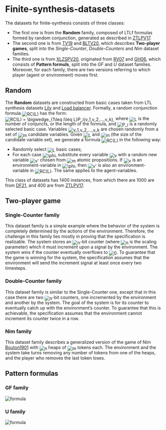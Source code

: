# Finite-synthesis-datasets

The datasets for finite-synthesis consists of three classes:
* The first one is  from the **Random** family, composed of LTLf formulas formed by random conjunction, generated as described in [ZTLPV17](https://arxiv.org/pdf/1705.08426.pdf).
* The second one is from [TV19](https://www.ijcai.org/Proceedings/2019/0777.pdf) and [BLTV20](https://arxiv.org/pdf/1911.08145.pdf), which describes **Two-player games**, split into the *Single-Counter*, *Double-Counters* and *Nim* dataset families.
* The third one is from [XLZSPV20](https://ojs.aaai.org/index.php/AAAI/article/view/16809/16616), originated from [RV07](https://www.cs.rice.edu/~vardi/papers/spin07rj.pdf) and [GH06](https://www.researchgate.net/publication/221105722_Larger_Automata_and_Less_Work_for_LTL_Model_Checking), which consists of **Pattern formuls**, split into the *GF* and *U* dataset families.
Moreover, for each family, there are two versions referring to which player (agent or environment) moves first.

## Random

The **Random** datasets are constructed from basic cases taken from LTL synthesis datasets [Lily](https://www.react.uni-saarland.de/tools/unbeast/) and [Load balancer](https://www.react.uni-saarland.de/tools/unbeast/). Formally, a random conjunction formula <img alt="RC(L)" src="https://render.githubusercontent.com/render/math?math=RC%28L%29" style="transform: translateY(20%);" /> has the form:
<img alt="RC(L) = \bigwedge_{1\leq i\leq L}P_i(v_1,v_2,...,v_k)," src="https://render.githubusercontent.com/render/math?math=RC%28L%29%20%3D%20%5Cbigwedge_%7B1%5Cleq%20i%5Cleq%20L%7DP_i%28v_1%2Cv_2%2C...%2Cv_k%29%2C" style="transform: translateY(20%);" />
where <img alt="L" src="https://render.githubusercontent.com/render/math?math=L" style="transform: translateY(20%);" /> is the number of conjuncts, or the length of the formula, and <img alt="P_i" src="https://render.githubusercontent.com/render/math?math=P_i" style="transform: translateY(20%);" /> is a randomly selected basic case. Variables <img alt="v_1,v_2,...,v_k" src="https://render.githubusercontent.com/render/math?math=v_1%2Cv_2%2C...%2Cv_k" style="transform: translateY(20%);" /> are chosen randomly from a set of <img alt="m" src="https://render.githubusercontent.com/render/math?math=m" style="transform: translateY(20%);" /> candidate variables. Given <img alt="L" src="https://render.githubusercontent.com/render/math?math=L" style="transform: translateY(20%);" /> and <img alt="m" src="https://render.githubusercontent.com/render/math?math=m" style="transform: translateY(20%);" /> (the size of the candidate variable set), we generate a formula <img alt="RC(L)" src="https://render.githubusercontent.com/render/math?math=RC%28L%29" style="transform: translateY(20%);" /> in the following way:
* Randomly select <img alt="L" src="https://render.githubusercontent.com/render/math?math=L" style="transform: translateY(20%);" /> basic cases;
* For each case <img alt="\phi" src="https://render.githubusercontent.com/render/math?math=%5Cphi" style="transform: translateY(20%);" />, substitute every variable <img alt="v" src="https://render.githubusercontent.com/render/math?math=v" style="transform: translateY(20%);" /> with a random new variable <img alt="v'" src="https://render.githubusercontent.com/render/math?math=v%27" style="transform: translateY(20%);" /> chosen from <img alt="m" src="https://render.githubusercontent.com/render/math?math=m" style="transform: translateY(20%);" /> atomic propositions.
If <img alt="v" src="https://render.githubusercontent.com/render/math?math=v" style="transform: translateY(20%);" /> is an environment-variable in <img alt="\phi" src="https://render.githubusercontent.com/render/math?math=%5Cphi" style="transform: translateY(20%);" />, then <img alt="v'" src="https://render.githubusercontent.com/render/math?math=v%27" style="transform: translateY(20%);" /> is also an environment-variable in <img alt="RC(L)" src="https://render.githubusercontent.com/render/math?math=RC%28L%29" style="transform: translateY(20%);" />. The same applies to the agent-variables.

This class of datasets has 1400 instances, from which there are 1000 are from [DF21](http://www.diag.uniroma1.it//degiacom/papers/2021/icaps2021df.pdf), and 400 are from [ZTLPV17](https://arxiv.org/pdf/1705.08426.pdf).

## Two-player game

### Single-Counter family

This dataset family is a simple example where the behavior of the system is completely determined by the actions of the environment. Therefore, the challenge in this family lies mostly in proving that the specification is realizable. The system stores an <img alt="n" src="https://render.githubusercontent.com/render/math?math=n" style="transform: translateY(20%);" />-bit counter (where <img alt="n" src="https://render.githubusercontent.com/render/math?math=n" style="transform: translateY(20%);" /> is the scaling parameter) which it must increment upon a signal by the environment. The system wins if the counter eventually overflows to <img alt="0" src="https://render.githubusercontent.com/render/math?math=0" style="transform: translateY(20%);" />. To guarantee that the game is winning for the system, the specification assumes that the environment will send the increment signal at least once every two timesteps.

### Double-Counter family

This dataset family is similar to the Single-Counter one, except that in this case there are two <img alt="n" src="https://render.githubusercontent.com/render/math?math=n" style="transform: translateY(20%);" />-bit counters, one incremented by the environment and another by the system. The goal of the system is for its counter to eventually catch up with the environment’s counter. To guarantee that this is achievable, the specification assumes that the environment cannot increment its counter twice in a row.

### Nim family

This dataset family describes a generalized version of the game of Nim [Bouton1901](https://paradise.caltech.edu/ist4/lectures/Bouton1901.pdf) with <img alt="n" src="https://render.githubusercontent.com/render/math?math=n" style="transform: translateY(20%);" /> heaps of <img alt="m" src="https://render.githubusercontent.com/render/math?math=m" style="transform: translateY(20%);" /> tokens each. The environment and the system take turns removing any number of tokens from one of the heaps, and the player who removes the last token loses.

## Pattern formulas

### GF family

![formula](https://render.githubusercontent.com/render/math?math=GF(n)%20=%20G(p)%20\wedge%20F(q_1)%20\wedge%20F(q_2)%20...%20\wedge%20F(q_n))

### U family

<img alt="formula" src="https://render.githubusercontent.com/render/math?math=U(n)%20=%20p_1%20U%20(p_2%20U%20(%20...%20p_{n−1}%20U%20p_n)...))" />
